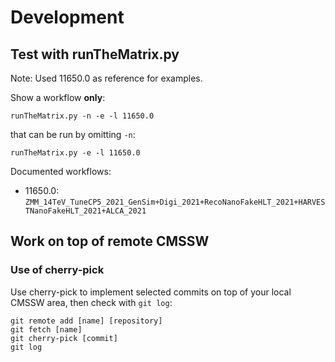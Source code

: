 # Development

## Test with runTheMatrix.py

Note: Used 11650.0 as reference for examples.

Show a workflow **only**:
```
runTheMatrix.py -n -e -l 11650.0
```
that can be run by omitting `-n`:
```
runTheMatrix.py -e -l 11650.0
```

Documented workflows:
* 11650.0: `ZMM_14TeV_TuneCP5_2021_GenSim+Digi_2021+RecoNanoFakeHLT_2021+HARVESTNanoFakeHLT_2021+ALCA_2021`

## Work on top of remote CMSSW

### Use of cherry-pick

Use cherry-pick to implement selected commits on top of your local CMSSW area, then check with `git log`:
```
git remote add [name] [repository]
git fetch [name]
git cherry-pick [commit]
git log
```

